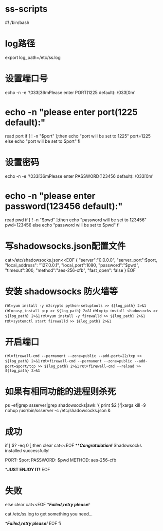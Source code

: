 # ss-scripts
#! /bin/bash
# log路径
export log_path=/etc/ss.log
# 设置端口号
echo -n -e '\033[36mPlease enter PORT(1225 default): \033[0m'
# echo -n "please enter port(1225 default):"
read port
if [ ! -n "$port" ];then
        echo "port will be set to 1225"
        port=1225
else
        echo "port will be set to $port"
fi
# 设置密码
echo -n -e '\033[36mPlease enter PASSWORD(123456 default): \033[0m'
# echo -n "please enter password(123456 default):"
read pwd
if [ ! -n "$pwd" ];then
        echo "password will be set to 123456"
        pwd=123456
else
        echo "password will be set to $pwd"
fi
# 写shadowsocks.json配置文件
cat>/etc/shadowsocks.json<<EOF
{
    "server":"0.0.0.0",
    "server_port":$port,
    "local_address": "127.0.0.1",
    "local_port":1080,
    "password":"$pwd",
    "timeout":300,
    "method":"aes-256-cfb",
    "fast_open": false
}
EOF
# 安装 shadowsocks 防火墙等
ret=`yum install -y m2crypto python-setuptools >> ${log_path} 2>&1`
ret=`easy_install pip >> ${log_path} 2>&1`
ret=`pip install shadowsocks >> ${log_path} 2>&1`
ret=`yum install -y firewalld >> ${log_path} 2>&1`
ret=`systemctl start firewalld >> ${log_path} 2>&1`
# 开启端口
ret=`firewall-cmd --permanent --zone=public --add-port=22/tcp >> ${log_path} 2>&1`
ret=`firewall-cmd --permanent --zone=public --add-port=$port/tcp >> ${log_path} 2>&1`
ret=`firewall-cmd --reload >> ${log_path} 2>&1`
# 如果有相同功能的进程则杀死
ps -ef|grep ssserver|grep shadowsocks|awk '{ print $2 }'|xargs kill -9
nohup /usr/bin/ssserver -c /etc/shadowsocks.json &
# 成功
if [ $? -eq 0 ];then
clear
cat<<EOF
***************Congratulation!*************
Shadowsocks installed successfully!

PORT: $port
PASSWORD: $pwd
METHOD: aes-256-cfb

***************JUST ENJOY IT!**************
EOF
# 失败
else
clear
cat<<EOF
************Failed,retry please!***********

cat /etc/ss.log to get something you need…

************Failed,retry please!***********
EOF
fi
